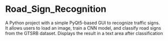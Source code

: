 # Road_Sign_Recognition
A  Python project with a simple PyQt5-based GUI to recognize traffic signs. It allows users to load an image, train a CNN model, and classify road signs from the GTSRB dataset. Displays the result in a text area after classification
